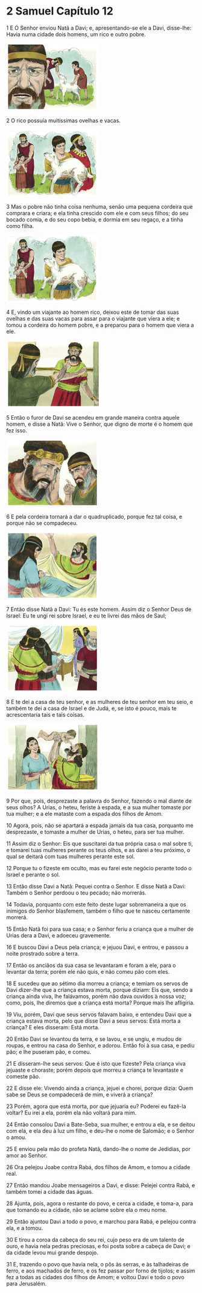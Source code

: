# 2 Samuel Capítulo 12

1	E O Senhor enviou Natã a Davi; e, apresentando-se ele a Davi, disse-lhe: Havia numa cidade dois homens, um rico e outro pobre.

![](.img/10_2Sa_12_01_RG.jpg)

2	O rico possuía muitíssimas ovelhas e vacas.

![](.img/10_2Sa_12_02_RG.jpg)

3	Mas o pobre não tinha coisa nenhuma, senão uma pequena cordeira que comprara e criara; e ela tinha crescido com ele e com seus filhos; do seu bocado comia, e do seu copo bebia, e dormia em seu regaço, e a tinha como filha.

![](.img/10_2Sa_12_03_RG.jpg)

4	E, vindo um viajante ao homem rico, deixou este de tomar das suas ovelhas e das suas vacas para assar para o viajante que viera a ele; e tomou a cordeira do homem pobre, e a preparou para o homem que viera a ele.

![](.img/10_2Sa_12_04_RG.jpg)

5	Então o furor de Davi se acendeu em grande maneira contra aquele homem, e disse a Natã: Vive o Senhor, que digno de morte é o homem que fez isso.

![](.img/10_2Sa_12_05_RG.jpg)

6	E pela cordeira tornará a dar o quadruplicado, porque fez tal coisa, e porque não se compadeceu.

![](.img/10_2Sa_12_06_RG.jpg)

7	Então disse Natã a Davi: Tu és este homem. Assim diz o Senhor Deus de Israel: Eu te ungi rei sobre Israel, e eu te livrei das mãos de Saul;

![](.img/10_2Sa_12_07_RG.jpg)

8	E te dei a casa de teu senhor, e as mulheres de teu senhor em teu seio, e também te dei a casa de Israel e de Judá, e, se isto é pouco, mais te acrescentaria tais e tais coisas.

![](.img/10_2Sa_12_08_RG.jpg)

9	Por que, pois, desprezaste a palavra do Senhor, fazendo o mal diante de seus olhos? A Urias, o heteu, feriste à espada, e a sua mulher tomaste por tua mulher; e a ele mataste com a espada dos filhos de Amom.

10	Agora, pois, não se apartará a espada jamais da tua casa, porquanto me desprezaste, e tomaste a mulher de Urias, o heteu, para ser tua mulher.

11	Assim diz o Senhor: Eis que suscitarei da tua própria casa o mal sobre ti, e tomarei tuas mulheres perante os teus olhos, e as darei a teu próximo, o qual se deitará com tuas mulheres perante este sol.

12	Porque tu o fizeste em oculto, mas eu farei este negócio perante todo o Israel e perante o sol.

13	Então disse Davi a Natã: Pequei contra o Senhor. E disse Natã a Davi: Também o Senhor perdoou o teu pecado; não morrerás.

14	Todavia, porquanto com este feito deste lugar sobremaneira a que os inimigos do Senhor blasfemem, também o filho que te nasceu certamente morrerá.

15	Então Natã foi para sua casa; e o Senhor feriu a criança que a mulher de Urias dera a Davi, e adoeceu gravemente.

16	E buscou Davi a Deus pela criança; e jejuou Davi, e entrou, e passou a noite prostrado sobre a terra.

17	Então os anciãos da sua casa se levantaram e foram a ele, para o levantar da terra; porém ele não quis, e não comeu pão com eles.

18	E sucedeu que ao sétimo dia morreu a criança; e temiam os servos de Davi dizer-lhe que a criança estava morta, porque diziam: Eis que, sendo a criança ainda viva, lhe falávamos, porém não dava ouvidos à nossa voz; como, pois, lhe diremos que a criança está morta? Porque mais lhe afligiria.

19	Viu, porém, Davi que seus servos falavam baixo, e entendeu Davi que a criança estava morta, pelo que disse Davi a seus servos: Está morta a criança? E eles disseram: Está morta.

20	Então Davi se levantou da terra, e se lavou, e se ungiu, e mudou de roupas, e entrou na casa do Senhor, e adorou. Então foi à sua casa, e pediu pão; e lhe puseram pão, e comeu.

21	E disseram-lhe seus servos: Que é isto que fizeste? Pela criança viva jejuaste e choraste; porém depois que morreu a criança te levantaste e comeste pão.

22	E disse ele: Vivendo ainda a criança, jejuei e chorei, porque dizia: Quem sabe se Deus se compadecerá de mim, e viverá a criança?

23	Porém, agora que está morta, por que jejuaria eu? Poderei eu fazê-la voltar? Eu irei a ela, porém ela não voltará para mim.

24	Então consolou Davi a Bate-Seba, sua mulher, e entrou a ela, e se deitou com ela, e ela deu à luz um filho, e deu-lhe o nome de Salomão; e o Senhor o amou.

25	E enviou pela mão do profeta Natã, dando-lhe o nome de Jedidias, por amor ao Senhor.

26	Ora pelejou Joabe contra Rabá, dos filhos de Amom, e tomou a cidade real.

27	Então mandou Joabe mensageiros a Davi, e disse: Pelejei contra Rabá, e também tomei a cidade das águas.

28	Ajunta, pois, agora o restante do povo, e cerca a cidade, e toma-a, para que tomando eu a cidade, não se aclame sobre ela o meu nome.

29	Então ajuntou Davi a todo o povo, e marchou para Rabá, e pelejou contra ela, e a tomou.

30	E tirou a coroa da cabeça do seu rei, cujo peso era de um talento de ouro, e havia nela pedras preciosas, e foi posta sobre a cabeça de Davi; e da cidade levou mui grande despojo.

31	E, trazendo o povo que havia nela, o pôs às serras, e às talhadeiras de ferro, e aos machados de ferro, e os fez passar por forno de tijolos; e assim fez a todas as cidades dos filhos de Amom; e voltou Davi e todo o povo para Jerusalém.

